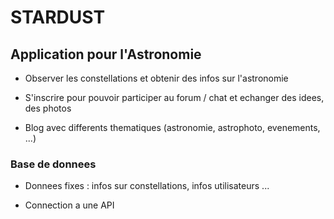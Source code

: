 # STARDUST

## Application pour l'Astronomie

 - Observer les constellations et obtenir des infos sur l'astronomie

 - S'inscrire pour pouvoir participer au forum / chat et echanger des idees, des photos

 - Blog avec differents thematiques (astronomie, astrophoto, evenements, ...)

### Base de donnees

 - Donnees fixes : infos sur constellations, infos utilisateurs ...

 - Connection a une API

